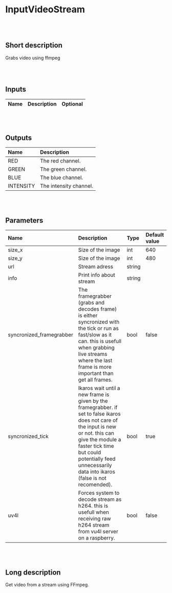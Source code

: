 # InputVideoStream


<br><br>
## Short description

Grabs video using ffmpeg

<br><br>

## Inputs

|Name|Description|Optional|
|:----|:-----------|:-------|

<br><br>

## Outputs

|Name|Description|
|:----|:-----------|
|RED|The red channel.|
|GREEN|The green channel.|
|BLUE|The blue channel.|
|INTENSITY|The intensity channel.|

<br><br>

## Parameters

|Name|Description|Type|Default value|
|:----|:-----------|:----|:-------------|
|size_x|Size of the image|int|640|
|size_y|Size of the image|int|480|
|url|Stream adress|string||
|info|Print info about stream|string||
|syncronized_framegrabber|The framegrabber (grabs and decodes frame) is either syncronized with the tick or run as fast/slow as it can. this is usefull when grabbing live streams where the last frame is more important than get all frames.|bool|false|
|syncronized_tick|Ikaros wait until a new frame is given by the framegrabber. if set to false ikaros does not care of the input is new or not. this can give the module a faster tick time but could potentially feed unnecessarily data into ikaros (false is not recomended).|bool|true|
|uv4l|Forces system to decode stream as h264. this is usefull when receiving raw h264 stream from vu4l server on a raspberry.|bool|false|

<br><br>
## Long description
Get video from a stream using FFmpeg.